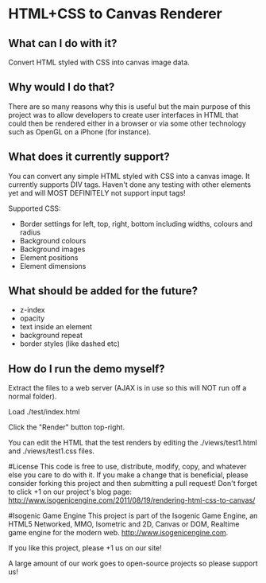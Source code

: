 # HTML+CSS to Canvas Renderer

## What can I do with it?
Convert HTML styled with CSS into canvas image data.
## Why would I do that?
There are so many reasons why this is useful but the main purpose of this project was to allow developers to create user interfaces in HTML that could then be rendered either in a browser or via some other technology such as OpenGL on a iPhone (for instance).
## What does it currently support?
You can convert any simple HTML styled with CSS into a canvas image. It currently supports DIV tags. Haven't done any testing with other elements yet and will MOST DEFINITELY not support input tags!

Supported CSS:

* Border settings for left, top, right, bottom including widths, colours and radius
* Background colours
* Background images
* Element positions
* Element dimensions

## What should be added for the future?

* z-index
* opacity
* text inside an element
* background repeat
* border styles (like dashed etc)

## How do I run the demo myself?
Extract the files to a web server (AJAX is in use so this will NOT run off a normal folder).

Load ./test/index.html

Click the "Render" button top-right.

You can edit the HTML that the test renders by editing the ./views/test1.html and ./views/test1.css files.

#License
This code is free to use, distribute, modify, copy, and whatever else you care to do with it. If you make a change that is beneficial, please consider forking this project and then submitting a pull request! Don't forget to click +1 on our project's blog page: http://www.isogenicengine.com/2011/08/19/rendering-html-css-to-canvas/

#Isogenic Game Engine
This project is part of the Isogenic Game Engine, an HTML5 Networked, MMO, Isometric and 2D, Canvas or DOM, Realtime game engine for the modern web. http://www.isogenicengine.com.

If you like this project, please +1 us on our site!

A large amount of our work goes to open-source projects so please support us!
